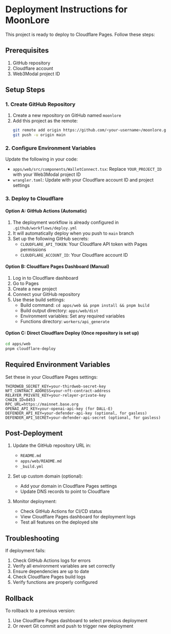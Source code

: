 # Deployment Instructions for MoonLore

This project is ready to deploy to Cloudflare Pages. Follow these steps:

## Prerequisites

1. GitHub repository
2. Cloudflare account
3. Web3Modal project ID

## Setup Steps

### 1. Create GitHub Repository

1. Create a new repository on GitHub named `moonlore`
2. Add this project as the remote:
   ```bash
   git remote add origin https://github.com/<your-username>/moonlore.git
   git push -u origin main
   ```

### 2. Configure Environment Variables

Update the following in your code:
- `apps/web/src/components/WalletConnect.tsx`: Replace `YOUR_PROJECT_ID` with your Web3Modal project ID
- `wrangler.toml`: Update with your Cloudflare account ID and project settings

### 3. Deploy to Cloudflare

#### Option A: GitHub Actions (Automatic)
1. The deployment workflow is already configured in `.github/workflows/deploy.yml`
2. It will automatically deploy when you push to `main` branch
3. Set up the following GitHub secrets:
   - `CLOUDFLARE_API_TOKEN`: Your Cloudflare API token with Pages permissions
   - `CLOUDFLARE_ACCOUNT_ID`: Your Cloudflare account ID

#### Option B: Cloudflare Pages Dashboard (Manual)
1. Log in to Cloudflare dashboard
2. Go to Pages
3. Create a new project
4. Connect your GitHub repository
5. Use these build settings:
   - Build command: `cd apps/web && pnpm install && pnpm build`
   - Build output directory: `apps/web/dist`
   - Environment variables: Set any required variables
   - Functions directory: `workers/api_generate`

#### Option C: Direct Cloudflare Deploy (Once repository is set up)
```bash
cd apps/web
pnpm cloudflare-deploy
```

## Required Environment Variables

Set these in your Cloudflare Pages settings:

```
THIRDWEB_SECRET_KEY=your-thirdweb-secret-key
NFT_CONTRACT_ADDRESS=your-nft-contract-address
RELAYER_PRIVATE_KEY=your-relayer-private-key
CHAIN_ID=8453
RPC_URL=https://mainnet.base.org
OPENAI_API_KEY=your-openai-api-key (for DALL-E)
DEFENDER_API_KEY=your-defender-api-key (optional, for gasless)
DEFENDER_API_SECRET=your-defender-api-secret (optional, for gasless)
```

## Post-Deployment

1. Update the GitHub repository URL in:
   - `README.md`
   - `apps/web/README.md`
   - `_build.yml`

2. Set up custom domain (optional):
   - Add your domain in Cloudflare Pages settings
   - Update DNS records to point to Cloudflare

3. Monitor deployment:
   - Check GitHub Actions for CI/CD status
   - View Cloudflare Pages dashboard for deployment logs
   - Test all features on the deployed site

## Troubleshooting

If deployment fails:
1. Check GitHub Actions logs for errors
2. Verify all environment variables are set correctly
3. Ensure dependencies are up to date
4. Check Cloudflare Pages build logs
5. Verify functions are properly configured

## Rollback

To rollback to a previous version:
1. Use Cloudflare Pages dashboard to select previous deployment
2. Or revert Git commit and push to trigger new deployment